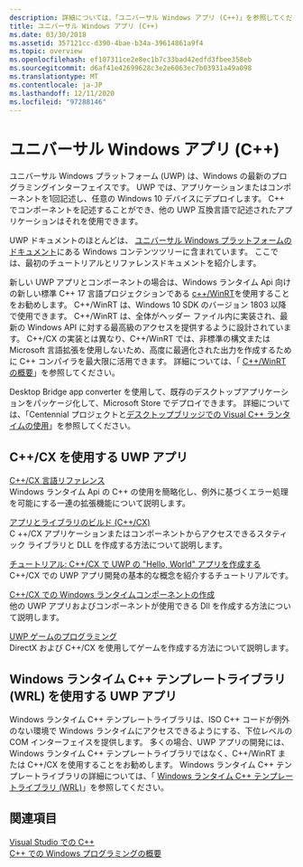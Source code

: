 ```yaml
---
description: 詳細については、「ユニバーサル Windows アプリ (C++)」を参照してください。
title: ユニバーサル Windows アプリ (C++)
ms.date: 03/30/2018
ms.assetid: 357121cc-d390-4bae-b34a-39614861a9f4
ms.topic: overview
ms.openlocfilehash: ef107311ce2e8ec1b7c33bad42edfd3fbee358eb
ms.sourcegitcommit: d6af41e42699628c3e2e6063ec7b03931a49a098
ms.translationtype: MT
ms.contentlocale: ja-JP
ms.lasthandoff: 12/11/2020
ms.locfileid: "97288146"
---
```

# <a name="universal-windows-apps-c"></a>ユニバーサル Windows アプリ (C++)

ユニバーサル Windows プラットフォーム (UWP) は、Windows の最新のプログラミングインターフェイスです。 UWP では、アプリケーションまたはコンポーネントを1回記述し、任意の Windows 10 デバイスにデプロイします。 C++ でコンポーネントを記述することができ、他の UWP 互換言語で記述されたアプリケーションはそれを使用できます。

UWP ドキュメントのほとんどは、 [ユニバーサル Windows プラットフォームのドキュメント](/windows/uwp/)にある Windows コンテンツツリーに含まれています。 ここでは、最初のチュートリアルとリファレンスドキュメントを紹介します。

新しい UWP アプリとコンポーネントの場合は、Windows ランタイム Api 向けの新しい標準 C++ 17 言語プロジェクションである [c++/WinRT](/windows/uwp/cpp-and-winrt-apis/)を使用することをお勧めします。 C++/WinRT は、Windows 10 SDK のバージョン 1803 以降で使用できます。 C++/WinRT は、全体がヘッダー ファイル内に実装され、最新の Windows API に対する最高級のアクセスを提供するように設計されています。 C++/CX の実装とは異なり、C++/WinRT では、非標準の構文または Microsoft 言語拡張を使用しないため、高度に最適化された出力を作成するために C++ コンパイラを最大限に活用できます。 詳細については、「 [C++/WinRT の概要](/windows/uwp/cpp-and-winrt-apis/intro-to-using-cpp-with-winrt)」を参照してください。

Desktop Bridge app converter を使用して、既存のデスクトップアプリケーションをパッケージ化して、Microsoft Store でデプロイできます。 詳細については、「Centennial プロジェクトと[デスクトップブリッジ](/windows/uwp/porting/desktop-to-uwp-root)[での Visual C++ ランタイムの使用](https://devblogs.microsoft.com/cppblog/using-visual-c-runtime-in-centennial-project/)」を参照してください。

## <a name="uwp-apps-that-use-ccx"></a>C++/CX を使用する UWP アプリ

[C++/CX 言語リファレンス](visual-c-language-reference-c-cx.md)\
Windows ランタイム Api の C++ の使用を簡略化し、例外に基づくエラー処理を可能にする一連の拡張機能について説明します。

[アプリとライブラリのビルド (C++/CX)](building-apps-and-libraries-c-cx.md)\
C ++/CX アプリケーションまたはコンポーネントからアクセスできるスタティック ライブラリと DLL を作成する方法について説明します。

[チュートリアル: C++/CX で UWP の "Hello, World" アプリを作成する](/windows/uwp/get-started/create-a-basic-windows-10-app-in-cpp)\
C++/CX での UWP アプリ開発の基本的な概念を紹介するチュートリアルです。

[C++/CX での Windows ランタイムコンポーネントの作成](/windows/uwp/winrt-components/creating-windows-runtime-components-in-cpp)\
他の UWP アプリおよびコンポーネントが使用できる Dll を作成する方法について説明します。

[UWP ゲームのプログラミング](/windows/uwp/gaming/)\
DirectX および C++/CX を使用してゲームを作成する方法について説明します。

## <a name="uwp-apps-that-use-the-windows-runtime-c-template-library-wrl"></a>Windows ランタイム C++ テンプレートライブラリ (WRL) を使用する UWP アプリ

Windows ランタイム C++ テンプレートライブラリは、ISO C++ コードが例外のない環境で Windows ランタイムにアクセスできるようにする、下位レベルの COM インターフェイスを提供します。 多くの場合、UWP アプリの開発には、Windows ランタイム C++ テンプレートライブラリではなく、C++/WinRT または C++/CX を使用することをお勧めします。 Windows ランタイム C++ テンプレートライブラリの詳細については、「 [Windows ランタイム C++ テンプレートライブラリ (WRL)](wrl/windows-runtime-cpp-template-library-wrl.md)」を参照してください。

## <a name="see-also"></a>関連項目

[Visual Studio での C++](../overview/visual-cpp-in-visual-studio.md)<br/>
[C++ での Windows プログラミングの概要](../windows/overview-of-windows-programming-in-cpp.md)<br/>
